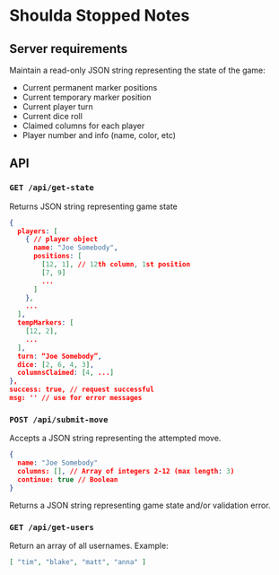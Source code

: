 # Shoulda Stopped Notes

## Server requirements

Maintain a read-only JSON string representing the state of the game:

* Current permanent marker positions
* Current temporary marker position
* Current player turn
* Current dice roll
* Claimed columns for each player
* Player number and info (name, color, etc)

## API

### `GET /api/get-state`

Returns JSON string representing game state

```json
{
  players: [
    { // player object
      name: "Joe Somebody",
      positions: [
        [12, 1], // 12th column, 1st position
        [7, 9]
        ...
      ]
    },
    ...
  ],
  tempMarkers: [
    [12, 2],
    ...
  ],
  turn: “Joe Somebody”,
  dice: [2, 6, 4, 3],
  columnsClaimed: [4, ...]
},
success: true, // request successful
msg: '' // use for error messages
```

### `POST /api/submit-move`

Accepts a JSON string representing the attempted move.

```json
{
  name: "Joe Somebody"
  columns: [], // Array of integers 2-12 (max length: 3)
  continue: true // Boolean
}
```

Returns a JSON string representing game state and/or validation error.

### `GET /api/get-users`

Return an array of all usernames. Example:

```json
[ "tim", "blake", "matt", "anna" ]
